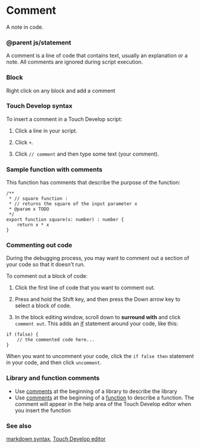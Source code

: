 # Comment

A note in code.

### @parent js/statement
 

A comment is a line of code that contains text, usually an explanation or a note. All comments are ignored during script execution.

### Block

Right click on any block and add a comment

### Touch Develop syntax

To insert a comment in a Touch Develop script:

1. Click a line in your script.

2. Click `+`.

3. Click `// comment` and then type some text (your comment).


### Sample function with comments

This function has comments that describe the purpose of the function:

```
/**
 * // square function :
 * // returns the square of the input parameter x
 * @param x TODO
 */
export function square(x: number) : number {
    return x * x
}
```

### Commenting out code

During the debugging process, you may want to comment out a section of your code so that it doesn't run.

To comment out a block of code:

1. Click the first line of code that you want to comment out.

2. Press and hold the Shift key, and then press the Down arrow key to select a block of code.

3. In the block editing window, scroll down to **surround with** and click `comment out`. This adds an [if](/blocks/logic/if) statement around your code, like this:

```
if (false) {
    // the commented code here...
}
```

When you want to uncomment your code, click the `if false then` statement in your code, and then click `uncomment`.

### Library and function comments

* Use [comments](/js/comment) at the beginning of a library to describe the  library
* Use [comments](/js/comment) at the beginning of a [function](/js/function) to describe a function. The comment will appear in the help area of the Touch Develop editor when you insert the function

### See also

[markdown syntax](/js/markdown), [Touch Develop editor](/js/editor)


